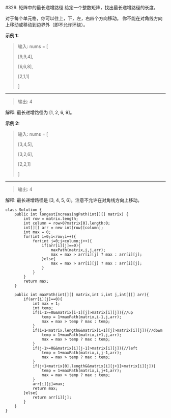 #329. 矩阵中的最长递增路径
给定一个整数矩阵，找出最长递增路径的长度。

对于每个单元格，你可以往上，下，左，右四个方向移动。 你不能在对角线方向上移动或移动到边界外（即不允许环绕）。

**示例 1:**



> 输入: nums = [
> 
> [9,9,4],
> 
> [6,6,8],
> 
> [2,1,1]
> 
> ] 


----------


> 输出: 4 


解释: 最长递增路径为 [1, 2, 6, 9]。

**示例 2:**

> 输入: nums = [
> 
> [3,4,5],
> 
> [3,2,6],
> 
> [2,2,1]
> 
> ] 


----------

> 输出: 4 


解释: 最长递增路径是 [3, 4, 5, 6]。注意不允许在对角线方向上移动。

    class Solution {
	    public int longestIncreasingPath(int[][] matrix) {
	        int row = matrix.length;
	        int column = row>0?matrix[0].length:0;
	        int[][] arr = new int[row][column];
	        int max = 0;
	        for(int i=0;i<row;i++){
	            for(int j=0;j<column;j++){
	                if(arr[i][j]==0){
	                    maxPath(matrix,i,j,arr);
	                    max = max > arr[i][j] ? max : arr[i][j];
	                }else{
	                    max = max > arr[i][j] ? max : arr[i][j];
	                }
	            }
	        }
	        return max;
	    }
	
	    public int maxPath(int[][] matrix,int i,int j,int[][] arr){
	        if(arr[i][j]==0){
	            int max = 1;
	            int temp;
	            if(i-1>=0&&matrix[i-1][j]>matrix[i][j]){//up
	                temp = 1+maxPath(matrix,i-1,j,arr);
	                max = max > temp ? max : temp;
	            }
	            if(i+1<matrix.length&&matrix[i+1][j]>matrix[i][j]){//dowm
	                temp = 1+maxPath(matrix,i+1,j,arr);
	                max = max > temp ? max : temp;
	            }
	            if(j-1>=0&&matrix[i][j-1]>matrix[i][j]){//left
	                temp = 1+maxPath(matrix,i,j-1,arr);
	                max = max > temp ? max : temp;
	            }
	            if(j+1<matrix[0].length&&matrix[i][j+1]>matrix[i][j]){
	                temp = 1+maxPath(matrix,i,j+1,arr);
	                max = max > temp ? max : temp;
	            }
	            arr[i][j]=max;
	            return max;
	        }else{
	            return arr[i][j];
	        }
	    }
	}
